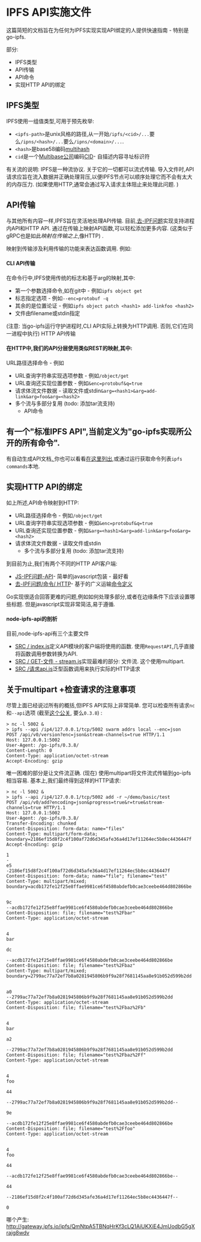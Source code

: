 
# IPFS API实施文件

这篇简短的文档旨在为任何为IPFS实现实现API绑定的人提供快速指南 - 特别是go-ipfs. 

部分: 

-   IPFS类型
-   API传输
-   API命令
-   实现HTTP API的绑定

## IPFS类型

IPFS使用一组值类型,可用于预先枚举: 

-   `<ipfs-path>`是unix风格的路径,从一开始`/ipfs/<cid>/...`要么`/ipns/<hash>/...`要么`/ipns/<domain>/...`. 
-   `<hash>`是base58编码[multihash](https://github.com/multiformats/multihash)
-   `cid`是一个[Multibase公司](https://github.com/multiformats/multibase)编码[CID](https://github.com/ipld/cid)- 自描述内容寻址标识符

有关流的说明: IPFS是一种流协议. 关于它的一切都可以流式传输. 导入文件时,API请求应旨在流入数据并正确处理背压,以便IPFS节点可以顺序处理它而不会有太大的内存压力.  (如果使用HTTP,通常会通过写入请求主体阻止来处理此问题. ) 

## API传输

与其他所有内容一样,IPFS旨在灵活地处理API传输. 目前,[去-IPF问题](https://github.com/ipfs/go-ipfs)实现支持进程内API和HTTP API. 通过在传输上映射API函数,可以轻松添加更多内容.  (这类似于gRPC也是如此*映射在传输之上*,像HTTP) . 

映射到传输涉及利用传输的功能来表达函数调用. 例如: 

#### CLI API传输

在命令行中,IPFS使用传统的标志和基于arg的映射,其中: 

-   第一个参数选择命令,如在git中 - 例如`ipfs object get`
-   标志指定选项 - 例如`--enc=protobuf -q`
-   其余的是位置论证 - 例如`ipfs object patch <hash1> add-linkfoo <hash2>`
-   文件由filename或stdin指定

 (注意: 当go-ipfs运行守护进程时,CLI API实际上转换为HTTP调用. 否则,它们在同一进程中执行) HTTP API传输

#### 在HTTP中,我们的API分层使用类似REST的映射,其中: 

URL路径选择命令 - 例如

-   URL查询字符串实现选项参数 - 例如`/object/get`
-   URL查询还实现位置参数 - 例如`&enc=protobuf&q=true`
-   请求体流文件数据 - 读取文件或stdin`&arg=<hash1>&arg=add-link&arg=foo&arg=<hash2>`
-   多个流与多部分复用 (todo: 添加tar流支持) 
    -   API命令

## 有一个"标准IPFS API",当前定义为"go-ipfs实现所公开的所有命令". 

有自动生成API文档[. ](https://ipfs.io/docs/api/)你也可以看看[在这里列出](https://git.io/v5KG1),或通过运行获取命令列表`ipfs commands`本地. 

## 实现HTTP API的绑定

如上所述,API命令映射到HTTP\: 

-   URL路径选择命令 - 例如`/object/get`
-   URL查询字符串实现选项参数 - 例如`&enc=protobuf&q=true`
-   URL查询还实现位置参数 - 例如`&arg=<hash1>&arg=add-link&arg=foo&arg=<hash2>`
-   请求体流文件数据 - 读取文件或stdin
    -   多个流与多部分复用 (todo: 添加tar流支持) 

到目前为止,我们有两个不同的HTTP API客户端: 

-   [JS-IPF问题-API](https://github.com/ipfs/js-ipfs-api)- 简单的javascript包装 - 最好看
-   [去-IPF问题/命令/ HTTP](https://git.io/v5KnB)- 基于的广义运输[命令定义](https://git.io/v5KnE)

Go实现很适合回答更难的问题,例如如何处理多部分,或者在边缘条件下应该设置哪些标题. 但是javascript实现非常简洁,易于遵循. 

#### node-ipfs-api的剖析

目前,node-ipfs-api有三个主要文件

-   [SRC / index.js](https://git.io/v5Kn2)定义API模块的客户端将使用的函数. 使用`RequestAPI`,几乎直接将函数调用参数转换为API. 
-   [SRC / GET-文件 -  stream.js](https://git.io/v5Knr)实现最难的部分: 文件流. 这个使用multipart. 
-   [SRC /请求api.js](https://git.io/v5KnP)泛型函数调用来执行实际的HTTP请求

## 关于multipart +检查请求的注意事项

尽管上面已经说过所有的概括,但IPFS API实际上非常简单. 您可以检查所有请求`nc`和`--api`选项 (截至[这个公关](https://github.com/ipfs/go-ipfs/pull/1598), 要么`0.3.8`) : 

    > nc -l 5002 &
    > ipfs --api /ip4/127.0.0.1/tcp/5002 swarm addrs local --enc=json
    POST /api/v0/version?enc=json&stream-channels=true HTTP/1.1
    Host: 127.0.0.1:5002
    User-Agent: /go-ipfs/0.3.8/
    Content-Length: 0
    Content-Type: application/octet-stream
    Accept-Encoding: gzip

唯一困难的部分是让文件流正确.  (现在) 使用multipart将文件流式传输到go-ipfs相当容易. 基本上,我们最终得到这样的HTTP请求: 

    > nc -l 5002 &
    > ipfs --api /ip4/127.0.0.1/tcp/5002 add -r ~/demo/basic/test
    POST /api/v0/add?encoding=json&progress=true&r=true&stream-channels=true HTTP/1.1
    Host: 127.0.0.1:5002
    User-Agent: /go-ipfs/0.3.8/
    Transfer-Encoding: chunked
    Content-Disposition: form-data: name="files"
    Content-Type: multipart/form-data; boundary=2186ef15d8f2c4f100af72d6d345afe36a4d17ef11264ec5b8ec4436447f
    Accept-Encoding: gzip

    1
    -
    e5
    -2186ef15d8f2c4f100af72d6d345afe36a4d17ef11264ec5b8ec4436447f
    Content-Disposition: form-data; name="file"; filename="test"
    Content-Type: multipart/mixed; boundary=acdb172fe12f25e8ffae9981ce6f4580abdefb0cae3ceebe464d802866be


    9c
    --acdb172fe12f25e8ffae9981ce6f4580abdefb0cae3ceebe464d802866be
    Content-Disposition: file; filename="test%2Fbar"
    Content-Type: application/octet-stream


    4
    bar

    dc

    --acdb172fe12f25e8ffae9981ce6f4580abdefb0cae3ceebe464d802866be
    Content-Disposition: file; filename="test%2Fbaz"
    Content-Type: multipart/mixed; boundary=2799ac77a72ef7b8a0281945806b9f9a28f7681145aa8e91b052d599b2dd


    a0
    --2799ac77a72ef7b8a0281945806b9f9a28f7681145aa8e91b052d599b2dd
    Content-Type: application/octet-stream
    Content-Disposition: file; filename="test%2Fbaz%2Fb"


    4
    bar

    a2

    --2799ac77a72ef7b8a0281945806b9f9a28f7681145aa8e91b052d599b2dd
    Content-Disposition: file; filename="test%2Fbaz%2Ff"
    Content-Type: application/octet-stream


    4
    foo

    44

    --2799ac77a72ef7b8a0281945806b9f9a28f7681145aa8e91b052d599b2dd--

    9e

    --acdb172fe12f25e8ffae9981ce6f4580abdefb0cae3ceebe464d802866be
    Content-Disposition: file; filename="test%2Ffoo"
    Content-Type: application/octet-stream


    4
    foo

    44

    --acdb172fe12f25e8ffae9981ce6f4580abdefb0cae3ceebe464d802866be--

    44

    --2186ef15d8f2c4f100af72d6d345afe36a4d17ef11264ec5b8ec4436447f--

    0

哪个产生: <http://gateway.ipfs.io/ipfs/QmNtpA5TBNqHrKf3cLQ1AiUKXiE4JmUodbG5gXrajg8wdv>
